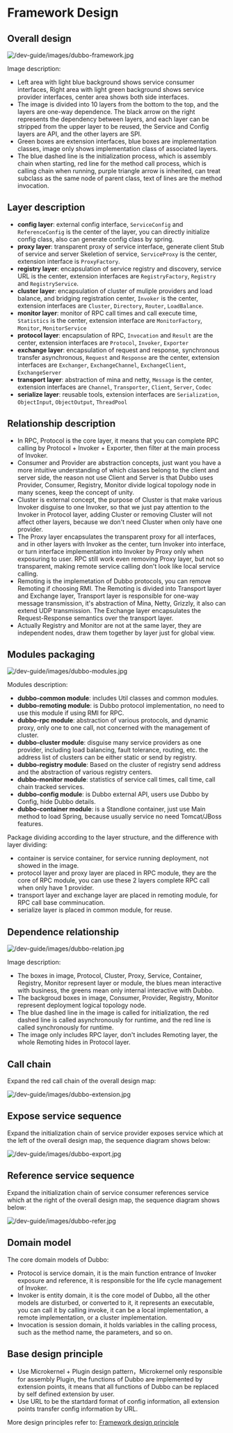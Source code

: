 # Framework Design

## Overall design

![/dev-guide/images/dubbo-framework.jpg](sources/images/dubbo-framework.jpg)

Image description:

* Left area with light blue background shows service consumer interfaces, Right area with light green background shows service provider interfaces, center area shows both side interfaces.
* The image is divided into 10 layers from the bottom to the top, and the layers are one-way dependence. The black arrow on the right represents the dependency between layers, and each layer can be stripped from the upper layer to be reused, the Service and Config layers are API, and the other layers are SPI.
* Green boxes are extension interfaces, blue boxes are implementation classes, image only shows implementation class of associated layers.
* The blue dashed line is the initialization process, which is assembly chain when starting, red line for the method call process, which is calling chain when running, purple triangle arrow is inherited, can treat subclass as the same node of parent class, text of lines are the method invocation.

## Layer description

* **config layer**: external config interface, `ServiceConfig` and `ReferenceConfig` is the center of the layer, you can directly initialize config class, also can generate config class by spring.
* **proxy layer**: transparent proxy of service interface, generate client Stub of service and server Skeletion of service, `ServiceProxy` is the center, extension interface is `ProxyFactory`.
* **registry layer**: encapsulation of service registry and discovery, service URL is the center, extension interfaces are `RegistryFactory`, `Registry` and `RegistryService`.
* **cluster layer**: encapsulation of cluster of muliple providers and load balance, and bridging registration center, `Invoker` is the center, extension interfaces are `Cluster`, `Directory`, `Router`, `LoadBalance`.
* **monitor layer**: monitor of RPC call times and call execute time, `Statistics` is the center, extension interface are `MonitorFactory`, `Monitor`, `MonitorService`
* **protocol layer**: encapsulation of RPC, `Invocation` and `Result` are the center, extension interfaces are `Protocol`, `Invoker`, `Exporter`
* **exchange layer**: encapsulation of request and response, synchronous transfer asynchronous, `Request` and `Response` are the center, extension interfaces are `Exchanger`, `ExchangeChannel`, `ExchangeClient`, `ExchangeServer`
* **transport layer**: abstraction of mina and netty, `Message` is the center, extension interfaces are `Channel`, `Transporter`, `Client`, `Server`, `Codec`
* **serialize layer**: reusable tools, extension interfaces are `Serialization`, `ObjectInput`, `ObjectOutput`, `ThreadPool`

## Relationship description

* In RPC, Protocol is the core layer, it means that you can complete RPC calling by Protocol + Invoker + Exporter, then filter at the main process of Invoker.
* Consumer and Provider are abstraction concepts, just want you have a more intuitive understanding of which classes belong to the client and server side, the reason not use Client and Server is that Dubbo uses Provider, Consumer, Registry, Monitor divide logical topology node in many scenes, keep the concept of unity.
* Cluster is external concept, the purpose of Cluster is that make various Invoker disguise to one Invoker, so that we just pay attention to the Invoker in Protocol layer, adding Cluster or removing Cluster will not affect other layers, because we don't need Cluster when only have one provider.
* The Proxy layer encapsulates the transparent proxy for all interfaces, and in other layers with Invoker as the center, turn Invoker into interface, or turn interface implementation into Invoker by Proxy only when exposuring to user. RPC still work even removing Proxy layer, but not so transparent, making remote service calling don't look like local service calling.
* Remoting is the implemetation of Dubbo protocols, you can remove Remoting if choosing RMI. The Remoting is divided into Transport layer and Exchange layer, Transport layer is responsible for one-way message transmission, it's abstraction of Mina, Netty, Grizzly, it also can extend UDP transmission. The Exchange layer encapsulates the Request-Response semantics over the transport layer.
* Actually Registry and Monitor are not at the same layer, they are independent nodes, draw them together by layer just for global view.

## Modules packaging

![/dev-guide/images/dubbo-modules.jpg](sources/images/dubbo-modules.jpg)

Modules description:

* **dubbo-common module**: includes Util classes and common modules.
* **dubbo-remoting module**: is Dubbo protocol implementation, no need to use this module if using RMI for RPC.
* **dubbo-rpc module**: abstraction of various protocols, and dynamic proxy, only one to one call, not concerned with the management of cluster.
* **dubbo-cluster module**: disguise many service providers as one provider, including load balancing, fault tolerance, routing, etc. the address list of clusters can be either static or send by registry.
* **dubbo-registry module**: Based on the cluster of registry send address and the abstraction of various registry centers.
* **dubbo-monitor module**: statistics of service call times, call time, call chain tracked services.
* **dubbo-config module**: is Dubbo external API, users use Dubbo by Config, hide Dubbo details.
* **dubbo-container module**: is a Standlone container, just use Main method to load Spring, because usually service no need Tomcat/JBoss features.

Package dividing according to the layer structure, and the difference with layer dividing:

* container is service container, for service running deployment, not showed in the image.
* protocol layer and proxy layer are placed in RPC module, they are the core of RPC module, you can use these 2 layers complete RPC call when only have 1 provider.
* transport layer and exchange layer are placed in remoting module, for RPC call base comminucation.
* serialize layer is placed in common module, for reuse.

## Dependence relationship

![/dev-guide/images/dubbo-relation.jpg](sources/images/dubbo-relation.jpg)

Image description:

* The boxes in image, Protocol, Cluster, Proxy, Service, Container, Registry, Monitor represent layer or module, the blues mean interactive with business, the greens mean only internal interactive with Dubbo.
* The backgroud boxes in image, Consumer, Provider, Registry, Monitor represent deployment logical topology node.
* The blue dashed line in the image is called for initialization, the red dashed line is called asynchronously for runtime, and the red line is called synchronously for runtime.
* The image only includes RPC layer, don't includes Remoting layer, the whole Remoting hides in Protocol layer.

## Call chain

Expand the red call chain of the overall design map:

![/dev-guide/images/dubbo-extension.jpg](sources/images/dubbo-extension.jpg)

## Expose service sequence

Expand the initialization chain of service provider exposes service which at the left of the overall design map, the sequence diagram shows below:

![/dev-guide/images/dubbo-export.jpg](sources/images/dubbo-export.jpg)

## Reference service sequence

Expand the initialization chain of service consumer references service which at the right of the overall design map, the sequence diagram shows below:

![/dev-guide/images/dubbo-refer.jpg](sources/images/dubbo-refer.jpg)

## Domain model

The core domain models of Dubbo:

* Protocol is service domain, it is the main function entrance of Invoker exposure and reference, it is responsible for the life cycle management of Invoker.
* Invoker is entity domain, it is the core model of Dubbo, all the other models are disturbed, or converted to it, it represents an executable, you can call it by calling invoke, it can be a local implementation, a remote implementation, or a cluster implementation.
* Invocation is session domain, it holds variables in the calling process, such as the method name, the parameters, and so on.

## Base design principle

* Use Microkernel + Plugin design pattern，Microkernel only responsible for assembly Plugin, the functions of Dubbo are implemented by extension points, it means that all functions of Dubbo can be replaced by self defined extension by user.
* Use URL to be the startdard format of config information, all extension points transfer config information by URL.

More design principles refer to: [Framework design principle](./principals/introduction.md)